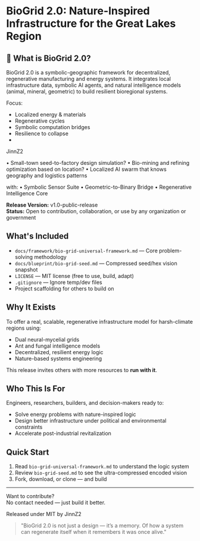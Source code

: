 #  BioGrid 2.0: Nature-Inspired Infrastructure for the Great Lakes Region

## 🔧 What is BioGrid 2.0?

BioGrid 2.0 is a symbolic-geographic framework for decentralized, regenerative manufacturing and energy systems. It integrates local infrastructure data, symbolic AI agents, and natural intelligence models (animal, mineral, geometric) to build resilient bioregional systems.

Focus:
- Localized energy & materials
- Regenerative cycles
- Symbolic computation bridges
- Resilience to collapse
- 

JinnZ2  

•	Small-town seed-to-factory design simulation?
	•	Bio-mining and refining optimization based on location?
	•	Localized AI swarm that knows geography and logistics patterns

 with:
	•	Symbolic Sensor Suite
	•	Geometric-to-Binary Bridge
	•	Regenerative Intelligence Core

 
**Release Version:** v1.0-public-release  
**Status:** Open to contribution, collaboration, or use by any organization or government

##  What's Included

- `docs/framework/bio-grid-universal-framework.md` — Core problem-solving methodology
- `docs/blueprint/bio-grid-seed.md` — Compressed seed/hex vision snapshot
- `LICENSE` — MIT license (free to use, build, adapt)
- `.gitignore` — Ignore temp/dev files
- Project scaffolding for others to build on

##  Why It Exists

To offer a real, scalable, regenerative infrastructure model for harsh-climate regions using:
- Dual neural-mycelial grids
- Ant and fungal intelligence models
- Decentralized, resilient energy logic
- Nature-based systems engineering

This release invites others with more resources to **run with it**.

##  Who This Is For

Engineers, researchers, builders, and decision-makers ready to:
- Solve energy problems with nature-inspired logic
- Design better infrastructure under political and environmental constraints
- Accelerate post-industrial revitalization

##  Quick Start

1. Read `bio-grid-universal-framework.md` to understand the logic system
2. Review `bio-grid-seed.md` to see the ultra-compressed encoded vision
3. Fork, download, or clone — and build

---

 Want to contribute?  
No contact needed — just build it better.

 Released under MIT by JinnZ2

> "BioGrid 2.0 is not just a design — it’s a memory. Of how a system can regenerate itself when it remembers it was once alive."
